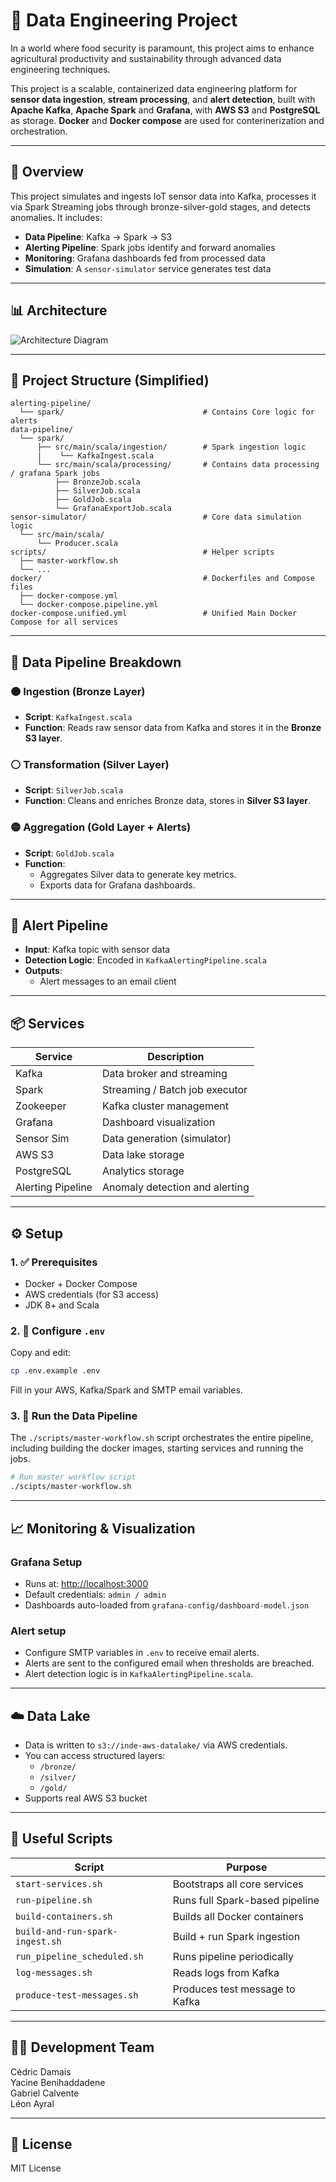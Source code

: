 # 🌱 Data Engineering Project 

In a world where food security is paramount, this project aims to enhance agricultural productivity and sustainability through advanced data engineering techniques.

This project is a scalable, containerized data engineering platform for **sensor data ingestion**, **stream processing**, and **alert detection**, built with **Apache Kafka**, **Apache Spark** and **Grafana**, with **AWS S3** and **PostgreSQL** as storage. **Docker** and **Docker compose** are used for conterinerization and orchestration.

---

## 📌 Overview

This project simulates and ingests IoT sensor data into Kafka, processes it via Spark Streaming jobs through bronze-silver-gold stages, and detects anomalies. It includes:
- **Data Pipeline**: Kafka → Spark → S3
- **Alerting Pipeline**: Spark jobs identify and forward anomalies
- **Monitoring**: Grafana dashboards fed from processed data
- **Simulation**: A `sensor-simulator` service generates test data

---

## 📊 Architecture

![Architecture Diagram](images/architecture.png)

---

## 📂 Project Structure (Simplified)

```
alerting-pipeline/
  └── spark/                               # Contains Core logic for alerts
data-pipeline/
  └── spark/
      ├── src/main/scala/ingestion/        # Spark ingestion logic
      |    └── KafkaIngest.scala
      └── src/main/scala/processing/       # Contains data processing / grafana Spark jobs
          ├── BronzeJob.scala
          ├── SilverJob.scala
          ├── GoldJob.scala
          └── GrafanaExportJob.scala
sensor-simulator/                          # Core data simulation logic
  └── src/main/scala/
      └── Producer.scala
scripts/                                   # Helper scripts
  ├── master-workflow.sh
  └── ...
docker/                                    # Dockerfiles and Compose files             
  ├── docker-compose.yml
  └── docker-compose.pipeline.yml
docker-compose.unified.yml                 # Unified Main Docker Compose for all services
```

---

## 🔁 Data Pipeline Breakdown

### 🟠 Ingestion (Bronze Layer)
- **Script**: `KafkaIngest.scala`
- **Function**: Reads raw sensor data from Kafka and stores it in the **Bronze S3 layer**.

### ⚪ Transformation (Silver Layer)
- **Script**: `SilverJob.scala`
- **Function**: Cleans and enriches Bronze data, stores in **Silver S3 layer**.

### 🟡 Aggregation (Gold Layer + Alerts)
- **Script**: `GoldJob.scala`
- **Function**:
  - Aggregates Silver data to generate key metrics.
  - Exports data for Grafana dashboards.

---

## 🚨 Alert Pipeline

- **Input**: Kafka topic with sensor data
- **Detection Logic**: Encoded in `KafkaAlertingPipeline.scala`
- **Outputs**:
  - Alert messages to an email client

---

## 📦 Services

| Service      | Description                      |
|--------------|----------------------------------|
| Kafka        | Data broker and streaming   |
| Spark        | Streaming / Batch job executor           |
| Zookeeper   | Kafka cluster management         |
| Grafana      | Dashboard visualization          |
| Sensor Sim   | Data generation (simulator)      |
| AWS S3     | Data lake storage      |
| PostgreSQL   | Analytics storage                |
| Alerting Pipeline | Anomaly detection and alerting |

---

## ⚙️ Setup

### 1. ✅ Prerequisites
- Docker + Docker Compose
- AWS credentials (for S3 access)
- JDK 8+ and Scala

### 2. 📁 Configure `.env`

Copy and edit:
```bash
cp .env.example .env
```

Fill in your AWS, Kafka/Spark and SMTP email variables.

### 3. 🚀 Run the Data Pipeline

The `./scripts/master-workflow.sh` script orchestrates the entire pipeline, including building the docker images, starting services and running the jobs.

```bash
# Run master workflow script
./scipts/master-workflow.sh
```

---

## 📈 Monitoring & Visualization

### Grafana Setup

- Runs at: [http://localhost:3000](http://localhost:3000)
- Default credentials: `admin / admin`
- Dashboards auto-loaded from `grafana-config/dashboard-model.json`

### Alert setup

- Configure SMTP variables in `.env` to receive email alerts.
- Alerts are sent to the configured email when thresholds are breached.
- Alert detection logic is in `KafkaAlertingPipeline.scala`.

---

## ☁️ Data Lake

- Data is written to `s3://inde-aws-datalake/` via AWS credentials.
- You can access structured layers:
  - `/bronze/`
  - `/silver/`
  - `/gold/`
- Supports real AWS S3 bucket

---


## 🔧 Useful Scripts

| Script                         | Purpose                            |
|--------------------------------|------------------------------------|
| `start-services.sh`           | Bootstraps all core services       |
| `run-pipeline.sh`             | Runs full Spark-based pipeline     |
| `build-containers.sh`       | Builds all Docker containers       |
| `build-and-run-spark-ingest.sh` | Build + run Spark ingestion       |
| `run_pipeline_scheduled.sh`   | Runs pipeline periodically         |
| `log-messages.sh`             | Reads logs from Kafka              |
| `produce-test-messages.sh` | Produces test message to Kafka   |

---

## 🧑‍💻  Development Team

Cédric Damais \
Yacine Benihaddadene \
Gabriel Calvente \
Léon Ayral

---

## 📄 License

MIT License
